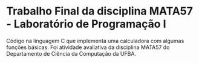 # Trabalho Final da disciplina MATA57 - Laboratório de Programação I
Código na linguagem C que implementa uma calculadora com algumas funções básicas. Foi atividade avaliativa da disciplina MATA57 do Departamento de Ciência da Computação da UFBA.